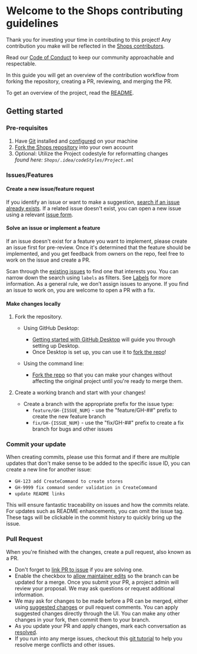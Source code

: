 # Welcome to the Shops contributing guidelines

Thank you for investing your time in contributing to this project! Any contribution you make will be reflected in the [Shops contributors](https://github.com/BrendonButler/Shops/graphs/contributors).

Read our [Code of Conduct](CODE_OF_CONDUCT.md) to keep our community approachable and respectable.

In this guide you will get an overview of the contribution workflow from forking the repository, creating a PR, reviewing, and merging the PR.

To get an overview of the project, read the [README](../README.md).

## Getting started

### Pre-requisites

1. Have [Git](https://github.com/git-guides/install-git) installed and [configured](https://git-scm.com/book/en/v2/Getting-Started-First-Time-Git-Setup) on your machine
2. [Fork the Shops repository](https://github.com/BrendonButler/Shops/fork) into your own account
3. Optional: Utilize the Project codestyle for reformatting changes <br>_found here: `Shops/.idea/codeStyles/Project.xml`_

### Issues/Features

#### Create a new issue/feature request

If you identify an issue or want to make a suggestion, [search if an issue already exists](https://docs.github.com/en/github/searching-for-information-on-github/searching-on-github/searching-issues-and-pull-requests#search-by-the-title-body-or-comments). If a related issue doesn't exist, you can open a new issue using a relevant [issue form](https://github.com/BrendonButler/Shops/issues/new).

#### Solve an issue or implement a feature

If an issue doesn't exist for a feature you want to implement, please create an issue first for pre-review. Once it's determined that the feature should be implemented, and you get feedback from owners on the repo, feel free to work on the issue and create a PR.

Scan through the [existing issues](https://github.com/BrendonButler/Shops/issues) to find one that interests you. You can narrow down the search using `labels` as filters. See [Labels](/contributing/how-to-use-labels.md) for more information. As a general rule, we don’t assign issues to anyone. If you find an issue to work on, you are welcome to open a PR with a fix.

#### Make changes locally

1. Fork the repository.
    - Using GitHub Desktop:
      - [Getting started with GitHub Desktop](https://docs.github.com/en/desktop/installing-and-configuring-github-desktop/getting-started-with-github-desktop) will guide you through setting up Desktop.
      - Once Desktop is set up, you can use it to [fork the repo](https://docs.github.com/en/desktop/contributing-and-collaborating-using-github-desktop/cloning-and-forking-repositories-from-github-desktop)!

    - Using the command line:
      - [Fork the repo](https://docs.github.com/en/github/getting-started-with-github/fork-a-repo#fork-an-example-repository) so that you can make your changes without affecting the original project until you're ready to merge them.

2. Create a working branch and start with your changes!
    - Create a branch with the appropriate prefix for the issue type:
      - `feature/GH-{ISSUE_NUM}` - use the "feature/GH-##" prefix to create the new feature branch
      - `fix/GH-{ISSUE_NUM}` - use the "fix/GH-##" prefix to create a fix branch for bugs and other issues

### Commit your update

When creating commits, please use this format and if there are multiple updates that don't make sense to be added to the specific issue ID, you can create a new line for another issue:
- `GH-123 add CreateCommand to create stores`
- `GH-9999 fix command sender validation in CreateCommand`
- `update README links`

This will ensure fantastic traceability on issues and how the commits relate. For updates such as README enhancements, you can omit the issue tag. These tags will be clickable in the commit history to quickly bring up the issue.

### Pull Request

When you're finished with the changes, create a pull request, also known as a PR.
- Don't forget to [link PR to issue](https://docs.github.com/en/issues/tracking-your-work-with-issues/linking-a-pull-request-to-an-issue) if you are solving one.
- Enable the checkbox to [allow maintainer edits](https://docs.github.com/en/github/collaborating-with-issues-and-pull-requests/allowing-changes-to-a-pull-request-branch-created-from-a-fork) so the branch can be updated for a merge.
  Once you submit your PR, a project admin will review your proposal. We may ask questions or request additional information.
- We may ask for changes to be made before a PR can be merged, either using [suggested changes](https://docs.github.com/en/github/collaborating-with-issues-and-pull-requests/incorporating-feedback-in-your-pull-request) or pull request comments. You can apply suggested changes directly through the UI. You can make any other changes in your fork, then commit them to your branch.
- As you update your PR and apply changes, mark each conversation as [resolved](https://docs.github.com/en/github/collaborating-with-issues-and-pull-requests/commenting-on-a-pull-request#resolving-conversations).
- If you run into any merge issues, checkout this [git tutorial](https://github.com/skills/resolve-merge-conflicts) to help you resolve merge conflicts and other issues.